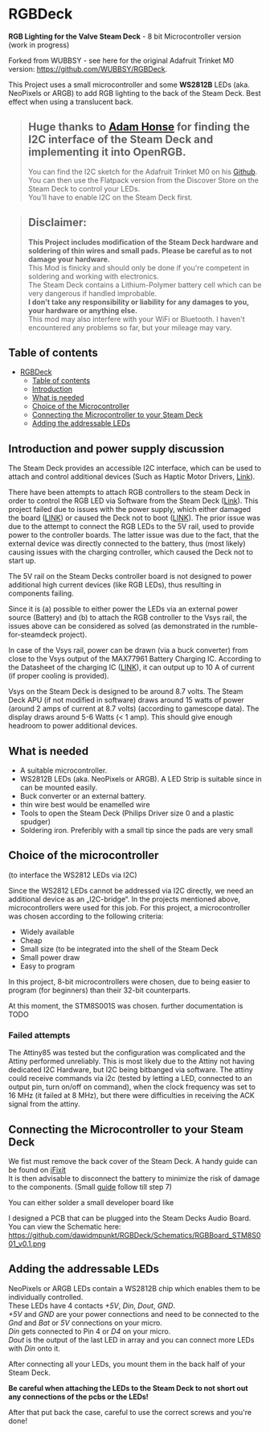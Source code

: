 # RGBDeck

**RGB Lighting for the Valve Steam Deck** - 8 bit Microcontroller version (work in progress)

Forked from WUBBSY - see here for the original Adafruit Trinket M0 version: https://github.com/WUBBSY/RGBDeck.

This Project uses a small microcontroller and some **WS2812B** LEDs (aka. NeoPixels or ARGB) to add RGB lighting to the back of the Steam Deck. Best effect when using a translucent back.  

>## Huge thanks to [Adam Honse](https://github.com/CalcProgrammer1) for finding the I2C interface of the Steam Deck and implementing it into OpenRGB. 
> You can find the I2C sketch for the Adafruit Trinket M0 on his [Github](https://gitlab.com/CalcProgrammer1/Arduino_I2C_NeoPixel_Controller/-/tree/adafruit_trinket_m0).  
You can then use the Flatpack version from the Discover Store on the Steam Deck to control your LEDs.  
You'll have to enable I2C on the Steam Deck first.  

>## Disclaimer:  
> **This Project includes modification of the Steam Deck hardware and soldering of thin wires and small pads. Please be careful as to not damage your hardware.**  
This Mod is finicky and should only be done if you're competent in soldering and working with electronics.  
The Steam Deck contains a Lithium-Polymer battery cell which can be very dangerous if handled improbable.  
**I don't take any responsibility or liability for any damages to you, your hardware or anything else.**  
This mod may also interfere with your WiFi or Bluetooth. I haven't encountered any problems so far, but your mileage may vary. 

## Table of contents
- [RGBDeck](#rgbdeck)
  - [Table of contents](#table-of-contents)
  - [Introduction](#introduction-and-power-supply-discussion)
  - [What is needed](#what-is-needed)
  - [Choice of the Microcontroller](#choice-of-the-microcontroller)
  - [Connecting the Microcontroller to your Steam Deck](#connecting-the-microcontroller-to-your-steam-deck)
  - [Adding the addressable LEDs](#adding-the-addressable-leds)

## Introduction and power supply discussion

The Steam Deck provides an accessible I2C interface, which can be used to attach and control additional devices (Such as Haptic Motor Drivers, [Link](https://github.com/dawidmpunkt/rumble-for-steamdeck)).

There have been attempts to attach RGB controllers to the steam Deck in order to control the RGB LED via Software from the Steam Deck ([Link](https://www.reddit.com/r/SteamDeck/comments/10uzoj6/openrgbdeck_lives_rgbdeck_mod_with_jsaux_cover/)). This project failed due to issues with the power supply, which either damaged the board ([LINK](https://old.reddit.com/r/SteamDeck/comments/110ca10/warning_about_the_rgbdeck_mod_from_last_weekavoid/)) or caused the Deck not to boot ([LINK](https://github.com/WUBBSY/RGBDeck/issues/1#issuecomment-1653933577)). The prior issue was due to the attempt to connect the RGB LEDs to the 5V rail, used to provide power to the controller boards. The latter issue was due to the fact, that the external device was directly connected to the battery, thus (most likely) causing issues with the charging controller, which caused the Deck not to start up. 

The 5V rail on the Steam Decks controller board is not designed to power additional high current devices (like RGB LEDs), thus resulting in components failing. 

Since it is (a) possible to either power the LEDs via an external power source (Battery) and (b) to attach the RGB controller to the Vsys rail, the issues above can be considered as solved (as demonstrated in the rumble-for-steamdeck project). 

In case of the Vsys rail, power can be drawn (via a buck converter) from close to the Vsys output of the MAX77961 Battery Charging IC. According to the Datasheet of the charging IC ([LINK](https://www.analog.com/en/products/max77961.html)), it can output up to 10 A of current (if proper cooling is provided). 

Vsys on the Steam Deck is designed to be around 8.7 volts. The Steam Deck APU (if not modified in software) draws around 15 watts of power (around 2 amps of current at 8.7 volts) (according to gamescope data). The display draws around 5-6 Watts (< 1 amp). This should give enough headroom to power additional devices.  

## What is needed

- A suitable microcontroller.
- WS2812B LEDs (aka. NeoPixels or ARGB). A LED Strip is suitable since in can be mounted easily.
- Buck converter or an external battery. 
- thin wire best would be enamelled wire
- Tools to open the Steam Deck (Philips Driver size 0 and a plastic spudger)
- Soldering iron. Preferibly with a small tip since the pads are very small

## Choice of the microcontroller 
(to interface the WS2812 LEDs via I2C)

Since the WS2812 LEDs cannot be addressed via I2C directly, we need an additional device as an „I2C-bridge“. In the projects mentioned above, microcontrollers were used for this job. For this project, a microcontroller was chosen according to the following criteria:
* Widely available
* Cheap
* Small size (to be integrated into the shell of the Steam Deck
* Small power draw
* Easy to program

In this project, 8-bit microcontrollers were chosen, due to being easier to program (for beginners) than their 32-bit counterparts.

At this moment, the STM8S001S was chosen. further documentation is TODO

### Failed attempts
The Attiny85 was tested but the configuration was complicated and the Attiny performed unreliably. This is most likely due to the Attiny not having dedicated I2C Hardware, but I2C being bitbanged via software. The attiny could receive commands via i2c (tested by letting a LED, connected to an output pin, turn on/off on command), when the clock frequency was set to 16 MHz (it failed at 8 MHz), but there were difficulties in receiving the ACK signal from the attiny. 

## Connecting the Microcontroller to your Steam Deck

We fist must remove the back cover of the Steam Deck. A handy guide can be found on [iFixit](https://www.ifixit.com/Guide/Steam+Deck+Back+Cover+Replacement/148893)  
It is then advisable to disconnect the battery to minimize the risk of damage to the components. (Small [guide](https://www.ifixit.com/Guide/Steam+Deck+Battery+Replacement/149070) follow till step 7)  

You can either solder a small developer board like 

I designed a PCB that can be plugged into the Steam Decks Audio Board. You can view the Schematic here:
https://github.com/dawidmpunkt/RGBDeck/Schematics/RGBBoard_STM8S001_v0.1.png

## Adding the addressable LEDs
NeoPixels or ARGB LEDs contain a WS2812B chip which enables them to be individually controlled.  
These LEDs have 4 contacts _+5V_, _Din_, _Dout_, _GND_.  
_+5V_ and _GND_ are your power connections and need to be connected to the _Gnd_ and _Bat_ or _5V_ connections on your micro.  
_Din_ gets connected to Pin 4 or _D4_ on your micro.  
_Dout_ is the output of the last LED in array and you can connect more LEDs with _Din_ onto it.  

After connecting all your LEDs, you mount them in the back half of your Steam Deck.  

**Be careful when attaching the LEDs to the Steam Deck to not short out any connections of the pcbs or the LEDs!**  

After that put back the case, careful to use the correct screws and you're done!
